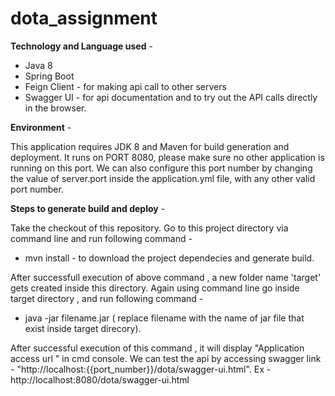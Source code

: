 # dota_assignment

**Technology and Language used** -
  
 - Java 8
 - Spring Boot
 - Feign Client - for making api call to other servers
 - Swagger UI - for api documentation and to try out the API calls directly in the browser.

**Environment**  -
  
 This application requires JDK 8 and Maven for build generation and deployment. It runs on PORT 8080, please make sure no other application is running on this port.
 We can also configure this port number by changing the value of server.port inside the application.yml file, with any other valid port number. 	

**Steps to generate build and deploy** -

 Take the checkout of this repository. Go to this project directory via command line and run following command -
	
 - mvn install - to download the project dependecies and generate build.
 
 After successfull execution of above command , a new folder name 'target' gets created inside this directory.
 Again using command line go inside target directory , and run following command -

 - java -jar filename.jar ( replace filename with the name of jar file that exist inside target direcory).

After successful execution of this command , it will display "Application access url " in cmd console. 
We can test the api by accessing swagger link - "http://localhost:{{port_number}}/dota/swagger-ui.html". Ex - http://localhost:8080/dota/swagger-ui.html
 	

	
